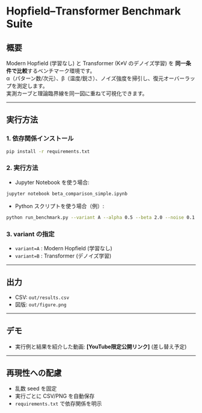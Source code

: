 # Hopfield–Transformer Benchmark Suite

## 概要
Modern Hopfield (学習なし) と Transformer (K≠V のデノイズ学習) を **同一条件で比較**するベンチマーク環境です。  
α（パターン数/次元）、β（温度/鋭さ）、ノイズ強度を掃引し、復元オーバーラップを測定します。  
実測カーブと理論臨界線を同一図に重ねて可視化できます。

---

## 実行方法

### 1. 依存関係インストール
```bash
pip install -r requirements.txt
```

### 2. 実行方法
- Jupyter Notebook を使う場合:
```bash
jupyter notebook beta_comparison_simple.ipynb
```

- Python スクリプトを使う場合（例）:
```bash
python run_benchmark.py --variant A --alpha 0.5 --beta 2.0 --noise 0.1
```

### 3. variant の指定
- `variant=A` : Modern Hopfield (学習なし)
- `variant=B` : Transformer (デノイズ学習)

---

## 出力
- CSV: `out/results.csv`
- 図版: `out/figure.png`

---

## デモ
- 実行例と結果を紹介した動画: **[YouTube限定公開リンク]** (差し替え予定)

---

## 再現性への配慮
- 乱数 seed を固定
- 実行ごとに CSV/PNG を自動保存
- `requirements.txt` で依存関係を明示

